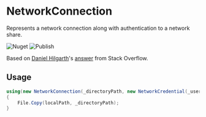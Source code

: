 # NetworkConnection

Represents a network connection along with authentication to a network share.

![Nuget](https://badgen.net/nuget/v/NetworkConnection)
![Publish](https://github.com/baruchiro/NetworkConnection/workflows/Publish/badge.svg?branch=master&event=push)

Based on [Daniel Hilgarth](https://stackoverflow.com/users/572644/daniel-hilgarth)'s [answer](https://stackoverflow.com/a/5433640/839513) from Stack Overflow.

## Usage

```cs
using(new NetworkConnection(_directoryPath, new NetworkCredential(_userName, _password)))
{
    File.Copy(localPath, _directoryPath);
}
```
